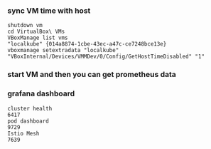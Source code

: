 ### sync VM time with host
```
shutdown vm
cd VirtualBox\ VMs
VBoxManage list vms
"localkube" {014a8874-1cbe-43ec-a47c-ce7248bce13e}
vboxmanage setextradata "localkube" "VBoxInternal/Devices/VMMDev/0/Config/GetHostTimeDisabled" "1"
```
### start VM and then you can get prometheus data

### grafana dashboard
```
cluster health
6417
pod dashboard
9729
Istio Mesh
7639
```